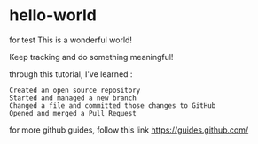# hello-world
for test
This is a wonderful world!

Keep tracking and do something meaningful!

through this tutorial, I've learned :


    Created an open source repository
    Started and managed a new branch
    Changed a file and committed those changes to GitHub
    Opened and merged a Pull Request

for more github guides, follow this link https://guides.github.com/
